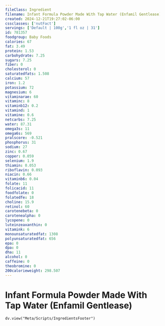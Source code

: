 ```yaml
---
fileClass: Ingredient
filename: Infant Formula Powder Made With Tap Water (Enfamil Gentlease)
created: 2024-12-21T19:27:02-06:00
cssclasses: ['nutFact']
servings: ['Default | 100g','1 fl oz | 31']
id: 781357
foodgroup: Baby Foods
calories: 67
fat: 3.49
protein: 1.53
carbohydrate: 7.25
sugars: 7.25
fiber: 0
cholesterol: 0
saturatedfats: 1.508
calcium: 57
iron: 1.2
potassium: 72
magnesium: 6
vitaminarae: 60
vitaminc: 8
vitaminb12: 0.2
vitamind: 1
vitamine: 0.6
netcarbs: 7.25
water: 87.31
omega3s: 11
omega6s: 569
pralscore: -0.521
phosphorus: 31
sodium: 27
zinc: 0.67
copper: 0.059
selenium: 1.9
thiamin: 0.053
riboflavin: 0.093
niacin: 0.66
vitaminb6: 0.04
folate: 11
folicacid: 11
foodfolate: 0
folatedfe: 18
choline: 15.9
retinol: 60
carotenebeta: 0
carotenealpha: 0
lycopene: 0
luteinzeaxanthin: 0
vitamink: 6
monounsaturatedfat: 1308
polyunsaturatedfat: 656
epa: 0
dpa: 0
dha: 11
alcohol: 0
caffeine: 0
theobromine: 0
200calorieweight: 298.507
---
```


# Infant Formula Powder Made With Tap Water (Enfamil Gentlease)

```dataviewjs
dv.view("Meta/Scripts/IngredientsFooter")
```